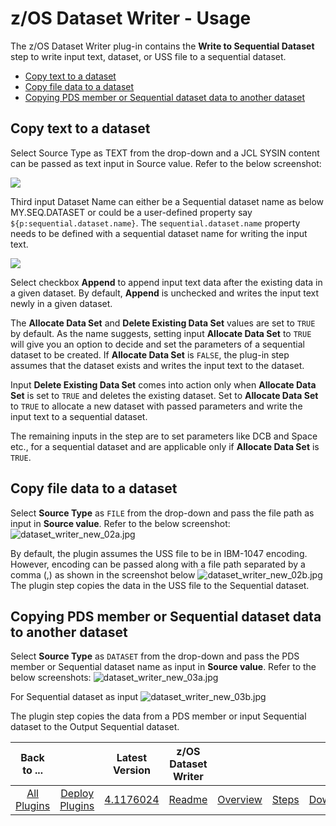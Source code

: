 # z/OS Dataset Writer - Usage



The z/OS Dataset Writer plug-in contains the **Write to Sequential Dataset** step to write input text, dataset, or USS file to a sequential dataset.

* [Copy text to a dataset](#copy-text-to-a-dataset)
* [Copy file data to a dataset](#copy-file-data-to-a-dataset)
* [Copying PDS member or Sequential dataset data to another dataset](#copying-pds-member-or-sequential-dataset-data-to-another-dataset)

## Copy text to a dataset

Select Source Type as TEXT from the drop-down and a JCL SYSIN content can be passed as text input in Source value. Refer to the below screenshot:

[![](media/picture1.png?resize=320%2C130)](media/picture1.png)

Third input Dataset Name can either be a Sequential dataset name as below MY.SEQ.DATASET or could be a user-defined property say ```${p:sequential.dataset.name}```. The `sequential.dataset.name` property needs to be defined with a sequential dataset name for writing the input text.

[![](media/zos-dataset-writer-plugin.png?resize=420%2C445)](media/zos-dataset-writer-plugin.png)

Select checkbox **Append** to append input text data after the existing data in a given dataset. By default, **Append** is unchecked and writes the input text newly in a given dataset.

The **Allocate Data Set** and **Delete Existing Data Set** values are set to `TRUE` by default. As the name suggests, setting input **Allocate Data Set** to `TRUE` will give you an option to decide and set the parameters of a sequential dataset to be created. If **Allocate Data Set** is `FALSE`, the plug-in step assumes that the dataset exists and writes the input text to the dataset.

Input **Delete Existing Data Set** comes into action only when **Allocate Data Set** is set to `TRUE` and deletes the existing dataset. Set to **Allocate Data Set** to `TRUE` to allocate a new dataset with passed parameters and write the input text to a sequential dataset.

The remaining inputs in the step are to set parameters like DCB and Space etc., for a sequential dataset and are applicable only if **Allocate Data Set** is `TRUE`.

## Copy file data to a dataset

Select **Source Type** as `FILE` from the drop-down and pass the file path as input in **Source value**. Refer to the below screenshot:
![dataset_writer_new_02a.jpg](media/dataset_writer_new_02a.jpg)

By default, the plugin assumes the USS file to be in IBM-1047 encoding. However, encoding can be passed along with a file path separated by a comma (,) as shown in the screenshot below
![dataset_writer_new_02b.jpg](media/dataset_writer_new_02b.jpg)
The plugin step copies the data in the USS file to the Sequential dataset.

## Copying PDS member or Sequential dataset data to another dataset

Select **Source Type** as `DATASET` from the drop-down and pass the PDS member or Sequential dataset name as input in **Source value**. Refer to the below screenshots:
![dataset_writer_new_03a.jpg](media/dataset_writer_new_03a.jpg)

For Sequential dataset as input
![dataset_writer_new_03b.jpg](media/dataset_writer_new_03b.jpg)

The plugin step copies the data from a PDS member or input Sequential dataset to the Output Sequential dataset.

|          Back to ...          |                                |                                                                   Latest Version                                                                    | z/OS Dataset Writer ||||
|:-----------------------------:|:------------------------------:|:---------------------------------------------------------------------------------------------------------------------------------------------------:|:-------------------:| :---: | :---: | :---: |
| [All Plugins](../../index.md) | [Deploy Plugins](../README.md) | [4.1176024](https://raw.githubusercontent.com/UrbanCode/IBM-UCD-PLUGINS/main/files/zos-dataset-writer/ucd-plugins-zos-dataset-writer-4.1176024.zip) | [Readme](README.md) |[Overview](overview.md)|[Steps](steps.md)|[Downloads](downloads.md)|
